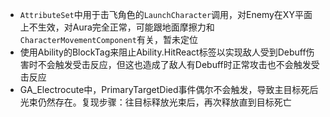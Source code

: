 - `AttributeSet`中用于击飞角色的`LaunchCharacter`调用，对Enemy在XY平面上不生效，对Aura完全正常，可能跟地面摩擦力和`CharacterMovementComponent`有关，暂未定位
- 使用Ability的BlockTag来阻止Ability.HitReact标签以实现敌人受到Debuff伤害时不会触发受击反应，但这也造成了敌人有Debuff时正常攻击也不会触发受击反应
- GA_Electrocute中，PrimaryTargetDied事件偶尔不会触发，导致主目标死后光束仍然存在。复现步骤：往目标释放光束后，再次释放直到目标死亡

